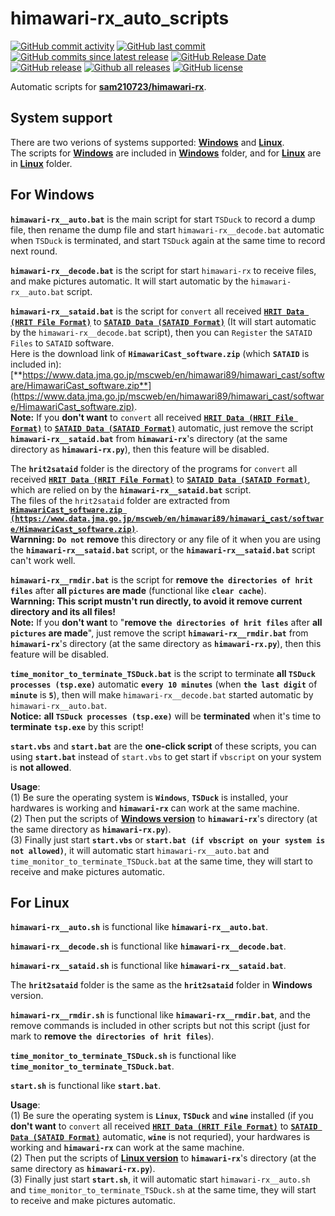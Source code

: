 # himawari-rx_auto_scripts

[![GitHub commit activity](https://img.shields.io/github/commit-activity/y/tcjj3/himawari-rx_auto_scripts.svg)](https://github.com/tcjj3/himawari-rx_auto_scripts/commits/main)
[![GitHub last commit](https://img.shields.io/github/last-commit/tcjj3/himawari-rx_auto_scripts.svg)](https://github.com/tcjj3/himawari-rx_auto_scripts/commits/main)
[![GitHub commits since latest release](https://img.shields.io/github/commits-since/tcjj3/himawari-rx_auto_scripts/latest.svg)](https://github.com/tcjj3/himawari-rx_auto_scripts/commits/main)
[![GitHub Release Date](https://img.shields.io/github/release-date/tcjj3/himawari-rx_auto_scripts.svg)](https://github.com/tcjj3/himawari-rx_auto_scripts/releases/latest)
[![GitHub release](https://img.shields.io/github/release/tcjj3/himawari-rx_auto_scripts.svg)](https://github.com/tcjj3/himawari-rx_auto_scripts/releases/latest)
[![Github all releases](https://img.shields.io/github/downloads/tcjj3/himawari-rx_auto_scripts/total.svg)](https://github.com/tcjj3/himawari-rx_auto_scripts/releases/latest)
[![GitHub license](https://img.shields.io/github/license/tcjj3/himawari-rx_auto_scripts.svg)](https://github.com/tcjj3/himawari-rx_auto_scripts/blob/master/LICENSE)

Automatic scripts for [**sam210723/himawari-rx**](https://github.com/sam210723/himawari-rx).


## System support
There are two verions of systems supported: [**Windows**](#for-windows) and [**Linux**](#for-linux). <br>
The scripts for [**Windows**](#for-windows) are included in [**Windows**](Windows) folder, and for [**Linux**](#for-linux) are in [**Linux**](Linux) folder.


## For Windows

**``himawari-rx__auto.bat``** is the main script for start ``TSDuck`` to record a dump file, then rename the dump file and start ``himawari-rx__decode.bat`` automatic when ``TSDuck`` is terminated, and start ``TSDuck`` again at the same time to record next round.

**``himawari-rx__decode.bat``** is the script for start ``himawari-rx`` to receive files, and make pictures automatic. It will start automatic by the ``himawari-rx__auto.bat`` script.

**``himawari-rx__sataid.bat``** is the script for ``convert`` all received [**``HRIT Data (HRIT File Format)``**](https://www.data.jma.go.jp/mscweb/en/himawari89/space_segment/sample_hrit.html) to [**``SATAID Data (SATAID Format)``**](https://www.data.jma.go.jp/mscweb/en/himawari89/space_segment/sample_sataid.html) (It will start automatic by the ``himawari-rx__decode.bat`` script), then you can ``Register`` the ``SATAID Files`` to ``SATAID`` software. <br>
Here is the download link of **``HimawariCast_software.zip``** (which **``SATAID``** is included in): [**https://www.data.jma.go.jp/mscweb/en/himawari89/himawari_cast/software/HimawariCast_software.zip**](https://www.data.jma.go.jp/mscweb/en/himawari89/himawari_cast/software/HimawariCast_software.zip). <br>
**Note:** If you **don't want** to ``convert`` all received [**``HRIT Data (HRIT File Format)``**](https://www.data.jma.go.jp/mscweb/en/himawari89/space_segment/sample_hrit.html) to [**``SATAID Data (SATAID Format)``**](https://www.data.jma.go.jp/mscweb/en/himawari89/space_segment/sample_sataid.html) automatic, just remove the script **``himawari-rx__sataid.bat``** from **``himawari-rx``**'s directory (at the same directory as **``himawari-rx.py``**), then this feature will be disabled.

The **``hrit2sataid``** folder is the directory of the programs for ``convert`` all received [**``HRIT Data (HRIT File Format)``**](https://www.data.jma.go.jp/mscweb/en/himawari89/space_segment/sample_hrit.html) to [**``SATAID Data (SATAID Format)``**](https://www.data.jma.go.jp/mscweb/en/himawari89/space_segment/sample_sataid.html), which are relied on by the **``himawari-rx__sataid.bat``** script. <br>
The files of the ``hrit2sataid`` folder are extracted from [**``HimawariCast_software.zip (https://www.data.jma.go.jp/mscweb/en/himawari89/himawari_cast/software/HimawariCast_software.zip)``**](https://www.data.jma.go.jp/mscweb/en/himawari89/himawari_cast/software/HimawariCast_software.zip). <br>
**Warnning:** **``Do not``** **remove** this directory or any file of it when you are using the **``himawari-rx__sataid.bat``** script, or the **``himawari-rx__sataid.bat``** script can't work well.

**``himawari-rx__rmdir.bat``** is the script for **remove ``the directories of hrit files``** after **all ``pictures`` are made** (functional like **``clear cache``**). <br>
**Warnning: This script mustn't run directly, to avoid it remove current directory and its all files!** <br>
**Note:** If you **don't want** to "**remove ``the directories of hrit files``** after **all ``pictures`` are made**", just remove the script **``himawari-rx__rmdir.bat``** from **``himawari-rx``**'s directory (at the same directory as **``himawari-rx.py``**), then this feature will be disabled.

**``time_monitor_to_terminate_TSDuck.bat``** is the script to terminate **all ``TSDuck processes (tsp.exe)``** automatic **``every 10 minutes``** (when **``the last digit``** of **``minute``** is **``5``**), then will make ``himawari-rx__decode.bat`` started automatic by ``himawari-rx__auto.bat``. <br>
**Notice:** **all ``TSDuck processes (tsp.exe)``** will be **terminated** when it's time to **terminate** **``tsp.exe``** by this script!

**``start.vbs``** and **``start.bat``** are the **one-click script** of these scripts, you can using **``start.bat``** instead of ``start.vbs`` to get start if ``vbscript`` on your system is **not allowed**.

**Usage**: <br>
(1) Be sure the operating system is **``Windows``**, **``TSDuck``** is installed, your hardwares is working and **``himawari-rx``** can work at the same machine. <br>
(2) Then put the scripts of [**Windows version**](Windows) to **``himawari-rx``**'s directory (at the same directory as **``himawari-rx.py``**). <br>
(3) Finally just start **``start.vbs``** or **``start.bat (if vbscript on your system is not allowed)``**, it will automatic start ``himawari-rx__auto.bat`` and ``time_monitor_to_terminate_TSDuck.bat`` at the same time, they will start to receive and make pictures automatic.



## For Linux

**``himawari-rx__auto.sh``** is functional like **``himawari-rx__auto.bat``**.

**``himawari-rx__decode.sh``** is functional like **``himawari-rx__decode.bat``**.

**``himawari-rx__sataid.sh``** is functional like **``himawari-rx__sataid.bat``**.

The **``hrit2sataid``** folder is the same as the **``hrit2sataid``** folder in **Windows** version.

**``himawari-rx__rmdir.sh``** is functional like **``himawari-rx__rmdir.bat``**, and the remove commands is included in other scripts but not this script (just for mark to **remove ``the directories of hrit files``**).

**``time_monitor_to_terminate_TSDuck.sh``** is functional like **``time_monitor_to_terminate_TSDuck.bat``**.

**``start.sh``** is functional like **``start.bat``**.

**Usage**: <br>
(1) Be sure the operating system is **``Linux``**, **``TSDuck``** and **``wine``** installed (if you **don't want** to ``convert`` all received [**``HRIT Data (HRIT File Format)``**](https://www.data.jma.go.jp/mscweb/en/himawari89/space_segment/sample_hrit.html) to [**``SATAID Data (SATAID Format)``**](https://www.data.jma.go.jp/mscweb/en/himawari89/space_segment/sample_sataid.html) automatic, **``wine``** is not requried), your hardwares is working and **``himawari-rx``** can work at the same machine. <br>
(2) Then put the scripts of [**Linux version**](Linux) to **``himawari-rx``**'s directory (at the same directory as **``himawari-rx.py``**). <br>
(3) Finally just start **``start.sh``**, it will automatic start ``himawari-rx__auto.sh`` and ``time_monitor_to_terminate_TSDuck.sh`` at the same time, they will start to receive and make pictures automatic.


